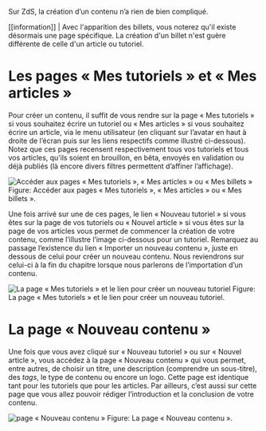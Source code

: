 Sur ZdS, la création d’un contenu n’a rien de bien compliqué.

[[information]]
| Avec l'apparition des billets, vous noterez qu'il existe désormais une page spécifique. La création d'un billet n'est guère différente de celle d'un article ou tutoriel.

# Les pages « Mes tutoriels » et « Mes articles »

Pour créer un contenu, il suffit de vous rendre sur la page « Mes tutoriels » si vous souhaitez écrire un tutoriel ou « Mes articles » si vous souhaitez écrire un article, via le menu utilisateur (en cliquant sur l’avatar en haut à droite de l’écran puis sur les liens respectifs comme illustré ci-dessous). Notez que ces pages recensent respectivement tous vos tutoriels et tous vos articles, qu’ils soient en brouillon, en bêta, envoyés en validation ou déjà publiés (là encore divers filtres permettent d’affiner l’affichage).

![Accéder aux pages « Mes tutoriels », « Mes articles » ou « Mes billets »](/media/galleries/1121/430c9133-9155-468a-858e-723fe6a751ae.png)
Figure: Accéder aux pages « Mes tutoriels », « Mes articles » ou « Mes billets ».

Une fois arrivé sur une de ces pages, le lien « Nouveau tutoriel » si vous êtes sur la page de vos tutoriels ou « Nouvel article » si vous êtes sur la page de vos articles vous permet de commencer la création de votre contenu, comme l’illustre l’image ci-dessous pour un tutoriel. Remarquez au passage l’existence du lien « Importer un nouveau contenu », juste en dessous de celui pour créer un nouveau contenu. Nous reviendrons sur celui-ci à la fin du chapitre lorsque nous parlerons de l’importation d’un contenu.

![La page « Mes tutoriels » et le lien pour créer un nouveau tutoriel](/media/galleries/1121/68599c80-b600-45c5-b81d-395d7009b871.png)
Figure: La page « Mes tutoriels » et le lien pour créer un nouveau tutoriel.

# La page « Nouveau contenu »

Une fois que vous avez cliqué sur « Nouveau tutoriel » ou sur « Nouvel article », vous accédez à la page « Nouveau contenu » qui vous permet, entre autres, de choisir un titre, une description (comprendre un sous-titre), des *tags*, le type de contenu ou encore un logo. Cette page est identique tant pour les tutoriels que pour les articles. Par ailleurs, c’est aussi sur cette page que vous allez pouvoir rédiger l’introduction et la conclusion de votre contenu. 

![page « Nouveau contenu »](/media/galleries/1121/ff892787-f73b-4853-8e77-91525329e42d.png)
Figure: La page « Nouveau contenu ».